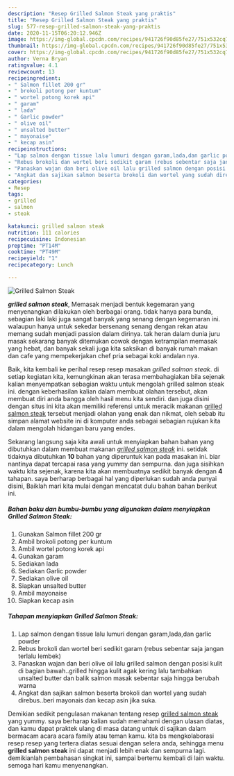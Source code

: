 ```yaml
---
description: "Resep Grilled Salmon Steak yang praktis"
title: "Resep Grilled Salmon Steak yang praktis"
slug: 577-resep-grilled-salmon-steak-yang-praktis
date: 2020-11-15T06:20:12.946Z
image: https://img-global.cpcdn.com/recipes/941726f90d85fe27/751x532cq70/grilled-salmon-steak-foto-resep-utama.jpg
thumbnail: https://img-global.cpcdn.com/recipes/941726f90d85fe27/751x532cq70/grilled-salmon-steak-foto-resep-utama.jpg
cover: https://img-global.cpcdn.com/recipes/941726f90d85fe27/751x532cq70/grilled-salmon-steak-foto-resep-utama.jpg
author: Verna Bryan
ratingvalue: 4.1
reviewcount: 13
recipeingredient:
- " Salmon fillet 200 gr"
- " brokoli potong per kuntum"
- " wortel potong korek api"
- " garam"
- " lada"
- " Garlic powder"
- " olive oil"
- " unsalted butter"
- " mayonaise"
- " kecap asin"
recipeinstructions:
- "Lap salmon dengan tissue lalu lumuri dengan garam,lada,dan garlic powder"
- "Rebus brokoli dan wortel beri sedikit garam (rebus sebentar saja jangan terlalu lembek)"
- "Panaskan wajan dan beri olive oil lalu grilled salmon dengan posisi kulit di bagian bawah..grilled hingga kulit agak kering lalu tambahkan unsalted butter dan balik salmon masak sebentar saja hingga berubah warna"
- "Angkat dan sajikan salmon beserta brokoli dan wortel yang sudah direbus..beri mayonais dan kecap asin jika suka."
categories:
- Resep
tags:
- grilled
- salmon
- steak

katakunci: grilled salmon steak 
nutrition: 111 calories
recipecuisine: Indonesian
preptime: "PT14M"
cooktime: "PT49M"
recipeyield: "1"
recipecategory: Lunch

---
```



![Grilled Salmon Steak](https://img-global.cpcdn.com/recipes/941726f90d85fe27/751x532cq70/grilled-salmon-steak-foto-resep-utama.jpg)

<b><i>grilled salmon steak</i></b>, Memasak menjadi bentuk kegemaran yang menyenangkan dilakukan oleh berbagai orang. tidak hanya para bunda, sebagian laki laki juga sangat banyak yang senang dengan kegemaran ini. walaupun hanya untuk sekedar bersenang senang dengan rekan atau memang sudah menjadi passion dalam dirinya. tak heran dalam dunia juru masak sekarang banyak ditemukan cowok dengan ketrampilan memasak yang hebat, dan banyak sekali juga kita saksikan di banyak rumah makan dan cafe yang mempekerjakan chef pria sebagai koki andalan nya.

Baik, kita kembali ke perihal resep resep masakan <i>grilled salmon steak</i>. di setiap kegiatan kita, kemungkinan akan terasa membahagiakan bila sejenak kalian menyempatkan sebagian waktu untuk mengolah grilled salmon steak ini. dengan keberhasilan kalian dalam membuat olahan tersebut, akan membuat diri anda bangga oleh hasil menu kita sendiri. dan juga disini dengan situs ini kita akan memiliki referensi untuk meracik makanan <u>grilled salmon steak</u> tersebut menjadi olahan yang enak dan nikmat, oleh sebab itu simpan alamat website ini di komputer anda sebagai sebagian rujukan kita dalam mengolah hidangan baru yang endes.




Sekarang langsung saja kita awali untuk menyiapkan bahan bahan yang dibutuhkan dalam membuat makanan <u><i>grilled salmon steak</i></u> ini. setidak tidaknya dibutuhkan <b>10</b> bahan yang diperuntuk kan pada masakan ini. biar nantinya dapat tercapai rasa yang yummy dan sempurna. dan juga sisihkan waktu kita sejenak, karena kita akan membuatnya sedikit banyak dengan <b>4</b> tahapan. saya berharap berbagai hal yang diperlukan sudah anda punyai disini, Baiklah mari kita mulai dengan mencatat dulu bahan bahan berikut ini.

<!--inarticleads1-->

##### Bahan baku dan bumbu-bumbu yang digunakan dalam menyiapkan Grilled Salmon Steak:

1. Gunakan  Salmon fillet 200 gr
1. Ambil  brokoli potong per kuntum
1. Ambil  wortel potong korek api
1. Gunakan  garam
1. Sediakan  lada
1. Sediakan  Garlic powder
1. Sediakan  olive oil
1. Siapkan  unsalted butter
1. Ambil  mayonaise
1. Siapkan  kecap asin




<!--inarticleads2-->

##### Tahapan menyiapkan Grilled Salmon Steak:

1. Lap salmon dengan tissue lalu lumuri dengan garam,lada,dan garlic powder
1. Rebus brokoli dan wortel beri sedikit garam (rebus sebentar saja jangan terlalu lembek)
1. Panaskan wajan dan beri olive oil lalu grilled salmon dengan posisi kulit di bagian bawah..grilled hingga kulit agak kering lalu tambahkan unsalted butter dan balik salmon masak sebentar saja hingga berubah warna
1. Angkat dan sajikan salmon beserta brokoli dan wortel yang sudah direbus..beri mayonais dan kecap asin jika suka.




Demikian sedikit pengulasan makanan tentang resep <u>grilled salmon steak</u> yang yummy. saya berharap kalian sudah memahami dengan ulasan diatas, dan kamu dapat praktek ulang di masa datang untuk di sajikan dalam bermacam acara acara family atau teman kamu. kita bs mengkolaborasi resep resep yang tertera diatas sesuai dengan selera anda, sehingga menu <b>grilled salmon steak</b> ini dapat menjadi lebih enak dan sempurna lagi. demikianlah pembahasan singkat ini, sampai bertemu kembali di lain waktu. semoga hari kamu menyenangkan.
